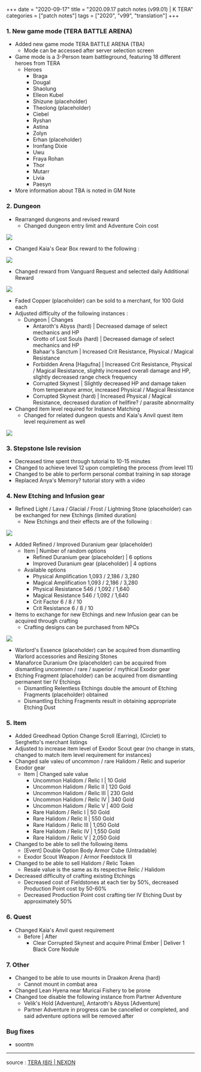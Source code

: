 +++
date = "2020-09-17"
title = "2020.09.17 patch notes (v99.01) | K TERA"
categories = ["patch notes"]
tags = ["2020", "v99", "translation"]
+++

### 1. New game mode (TERA BATTLE ARENA)
- Added new game mode TERA BATTLE ARENA (TBA)
  - Mode can be accessed after server selection screen
- Game mode is a 3-Person team battleground, featuring 18 different heroes from TERA
  - Heroes
    - Braga
    - Dougal
    - Shaolung
    - Elleon Kubel
    - Shizune (placeholder)
    - Theolong (placeholder)
    - Ciebel
    - Ryshan
    - Astina
    - Zolyn
    - Erhan (placeholder)
    - Ironfang Dixie 
    - Uwu
    - Fraya Rohan
    - Thor
    - Mutarr
    - Livia
    - Paesyn
- More information about TBA is noted in GM Note

### 2. Dungeon
- Rearranged dungeons and revised reward
  - Changed dungeon entry limit and Adventure Coin cost

![](/images/patch/v99-01_1_en.png)

  - Changed Kaia's Gear Box reward to the following :

![](/images/patch/v99-01_2_en.png)

  - Changed reward from Vanguard Request and selected daily Additional Reward

![](/images/patch/v99-01_3_en.png)

  - Faded Copper (placeholder) can be sold to a merchant, for 100 Gold each
- Adjusted difficulty of the following instances :
  - Dungeon | Changes
    - Antaroth's Abyss (hard) | Decreased damage of select mechanics and HP
    - Grotto of Lost Souls (hard) | Decreased damage of select mechanics and HP
    - Bahaar's Sanctum | Increased Crit Resistance, Physical / Magical Resistance
    - Forbidden Arena [Hagufna] | Increased Crit Resistance, Physical / Magical Resistance, slightly increased overall damage and HP, slightly decreased range check frequency
    - Corrupted Skynest | Slightly decreased HP and damage taken from temperature armor, increased Physical / Magical Resistance
    - Corrupted Skynest (hard) | Increased Physical / Magical Resistance, decreased duration of hellfire? / parasite abnormality
- Changed item level required for Instance Matching
  - Changed for related dungeon quests and Kaia's Anvil quest item level requirement as well

![](/images/patch/v99-01_4_en.png)

### 3. Stepstone Isle revision
- Decreased time spent through tutorial to 10-15 minutes
- Changed to achieve level 12 upon completing the process (from level 11)
- Changed to be able to perform personal combat training in sap storage
- Replaced Anya's Memory? tutorial story with a video

### 4. New Etching and Infusion gear
- Refined Light / Lava / Glacial / Frost / Lightning Stone (placeholder) can be exchanged for new Etchings (limited duration)
  - New Etchings and their effects are of the following :

![](/images/patch/v99-01_5_en.png)

- Added Refined / Improved Duranium gear (placeholder)
  - Item | Number of random options
    - Refined Duranium gear (placeholder) | 6 options
    - Improved Duranium gear (placeholder) | 4 options
  - Available options
    - Physical Amplification 1,093 / 2,186 / 3,280
    - Magical Amplification 1,093 / 2,186 / 3,280
    - Physical Resistance 546 / 1,092 / 1,640
    - Magical Resistance 546 / 1,092 / 1,640
    - Crit Factor 6 / 8 / 10
    - Crit Resistance 6 / 8 / 10
- Items to exchange for new Etchings and new Infusion gear can be acquired through crafting
  - Crafting designs can be purchased from NPCs

![](/images/patch/v99-01_6_en.png)

  - Warlord's Essence (placeholder) can be acquired from dismantling Warlord accessories and Resizing Stones
  - Manaforce Duranium Ore (placeholder) can be acquired from dismantling uncommon / rare / superior / mythical Exodor gear
  - Etching Fragment (placeholder) can be acquired from dismantling permanent tier IV Etchings
    - Dismantling Relentless Etchings double the amount of Etching Fragments (placeholder) obtained
    - Dismantling Etching Fragments result in obtaining appropriate Etching Dust

### 5. Item
- Added Greedhead Option Change Scroll (Earring), (Circlet) to Serghetto's merchant listings
- Adjusted to increase item level of Exodor Scout gear (no change in stats, changed to match item level requirement for instances)
- Changed sale valeu of uncommon / rare Halidom / Relic and superior Exodor gear
  - Item | Changed sale value
    - Uncommon Halidom / Relic I | 10 Gold
    - Uncommon Halidom / Relic II | 120 Gold
    - Uncommon Halidom / Relic III | 230 Gold
    - Uncommon Halidom / Relic IV | 340 Gold
    - Uncommon Halidom / Relic V | 400 Gold
    - Rare Halidom / Relic I | 50 Gold
    - Rare Halidom / Relic II | 550 Gold
    - Rare Halidom / Relic III | 1,050 Gold
    - Rare Halidom / Relic IV | 1,550 Gold
    - Rare Halidom / Relic V | 2,050 Gold
- Changed to be able to sell the following items
  - [Event] Double Option Body Armor Cube (Untradable)
  - Exodor Scout Weapon / Armor Feedstock III
- Changed to be able to sell Halidom / Relic Token
  - Resale value is the same as its respective Relic / Halidom
- Decreased difficulty of crafting existing Etchings
  - Decreased cost of Fieldstones at each tier by 50%, decreased Production Point cost by 50-60%
  - Decreased Production Point cost crafting tier IV Etching Dust by approximately 50%

### 6. Quest
- Changed Kaia's Anvil quest requirement
  - Before | After
    - Clear Corrupted Skynest and acquire Primal Ember | Deliver 1 Black Core Nodule

### 7. Other
- Changed to be able to use mounts in Draakon Arena (hard)
  - Cannot mount in combat area
- Changed Lean Hyena near Muricai Fishery to be prone
- Changed toe disable the following instance from Partner Adventure
  - Velik's Hold [Adventure], Antaroth's Abyss [Adventure]
  - Partner Adventure in progress can be cancelled or completed, and said adventure options will be removed after

### Bug fixes
- soontm

----

source : [TERA 테라 | NEXON](http://tera.nexon.com/news/update/view.aspx?n4articlesn=449)
